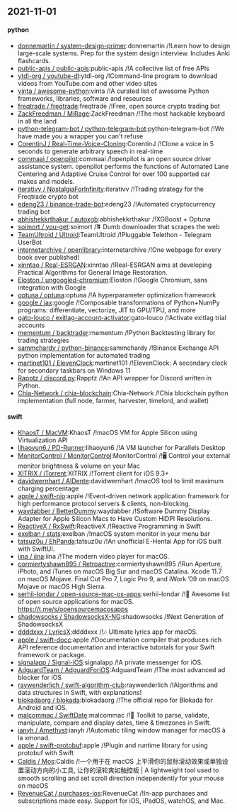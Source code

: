 ## 2021-11-01

#### python
* [donnemartin / system-design-primer](https://github.com/donnemartin/system-design-primer):donnemartin /!Learn how to design large-scale systems. Prep for the system design interview. Includes Anki flashcards.
* [public-apis / public-apis](https://github.com/public-apis/public-apis):public-apis /!A collective list of free APIs
* [ytdl-org / youtube-dl](https://github.com/ytdl-org/youtube-dl):ytdl-org /!Command-line program to download videos from YouTube.com and other video sites
* [vinta / awesome-python](https://github.com/vinta/awesome-python):vinta /!A curated list of awesome Python frameworks, libraries, software and resources
* [freqtrade / freqtrade](https://github.com/freqtrade/freqtrade):freqtrade /!Free, open source crypto trading bot
* [ZackFreedman / MiRage](https://github.com/ZackFreedman/MiRage):ZackFreedman /!The most hackable keyboard in all the land
* [python-telegram-bot / python-telegram-bot](https://github.com/python-telegram-bot/python-telegram-bot):python-telegram-bot /!We have made you a wrapper you can't refuse
* [CorentinJ / Real-Time-Voice-Cloning](https://github.com/CorentinJ/Real-Time-Voice-Cloning):CorentinJ /!Clone a voice in 5 seconds to generate arbitrary speech in real-time
* [commaai / openpilot](https://github.com/commaai/openpilot):commaai /!openpilot is an open source driver assistance system. openpilot performs the functions of Automated Lane Centering and Adaptive Cruise Control for over 100 supported car makes and models.
* [iterativv / NostalgiaForInfinity](https://github.com/iterativv/NostalgiaForInfinity):iterativv /!Trading strategy for the Freqtrade crypto bot
* [edeng23 / binance-trade-bot](https://github.com/edeng23/binance-trade-bot):edeng23 /!Automated cryptocurrency trading bot
* [abhishekkrthakur / autoxgb](https://github.com/abhishekkrthakur/autoxgb):abhishekkrthakur /!XGBoost + Optuna
* [soimort / you-get](https://github.com/soimort/you-get):soimort /!⏬ Dumb downloader that scrapes the web
* [TeamUltroid / Ultroid](https://github.com/TeamUltroid/Ultroid):TeamUltroid /!Pluggable Telethon - Telegram UserBot
* [internetarchive / openlibrary](https://github.com/internetarchive/openlibrary):internetarchive /!One webpage for every book ever published!
* [xinntao / Real-ESRGAN](https://github.com/xinntao/Real-ESRGAN):xinntao /!Real-ESRGAN aims at developing Practical Algorithms for General Image Restoration.
* [Eloston / ungoogled-chromium](https://github.com/Eloston/ungoogled-chromium):Eloston /!Google Chromium, sans integration with Google
* [optuna / optuna](https://github.com/optuna/optuna):optuna /!A hyperparameter optimization framework
* [google / jax](https://github.com/google/jax):google /!Composable transformations of Python+NumPy programs: differentiate, vectorize, JIT to GPU/TPU, and more
* [gato-louco / exitlag-account-activator](https://github.com/gato-louco/exitlag-account-activator):gato-louco /!Activate exitlag trial accounts
* [mementum / backtrader](https://github.com/mementum/backtrader):mementum /!Python Backtesting library for trading strategies
* [sammchardy / python-binance](https://github.com/sammchardy/python-binance):sammchardy /!Binance Exchange API python implementation for automated trading
* [martinet101 / ElevenClock](https://github.com/martinet101/ElevenClock):martinet101 /!ElevenClock: A secondary clock for secondary taskbars on Windows 11
* [Rapptz / discord.py](https://github.com/Rapptz/discord.py):Rapptz /!An API wrapper for Discord written in Python.
* [Chia-Network / chia-blockchain](https://github.com/Chia-Network/chia-blockchain):Chia-Network /!Chia blockchain python implementation (full node, farmer, harvester, timelord, and wallet)

#### swift
* [KhaosT / MacVM](https://github.com/KhaosT/MacVM):KhaosT /!macOS VM for Apple Silicon using Virtualization API
* [lihaoyun6 / PD-Runner](https://github.com/lihaoyun6/PD-Runner):lihaoyun6 /!A VM launcher for Parallels Desktop
* [MonitorControl / MonitorControl](https://github.com/MonitorControl/MonitorControl):MonitorControl /!🖥 Control your external monitor brightness & volume on your Mac
* [XITRIX / iTorrent](https://github.com/XITRIX/iTorrent):XITRIX /!Torrent client for iOS 9.3+
* [davidwernhart / AlDente](https://github.com/davidwernhart/AlDente):davidwernhart /!macOS tool to limit maximum charging percentage
* [apple / swift-nio](https://github.com/apple/swift-nio):apple /!Event-driven network application framework for high performance protocol servers & clients, non-blocking.
* [waydabber / BetterDummy](https://github.com/waydabber/BetterDummy):waydabber /!Software Dummy Display Adapter for Apple Silicon Macs to Have Custom HiDPI Resolutions.
* [ReactiveX / RxSwift](https://github.com/ReactiveX/RxSwift):ReactiveX /!Reactive Programming in Swift
* [exelban / stats](https://github.com/exelban/stats):exelban /!macOS system monitor in your menu bar
* [tatsuz0u / EhPanda](https://github.com/tatsuz0u/EhPanda):tatsuz0u /!An unofficial E-Hentai App for iOS built with SwiftUI.
* [iina / iina](https://github.com/iina/iina):iina /!The modern video player for macOS.
* [cormiertyshawn895 / Retroactive](https://github.com/cormiertyshawn895/Retroactive):cormiertyshawn895 /!Run Aperture, iPhoto, and iTunes on macOS Big Sur and macOS Catalina. Xcode 11.7 on macOS Mojave. Final Cut Pro 7, Logic Pro 9, and iWork ’09 on macOS Mojave or macOS High Sierra.
* [serhii-londar / open-source-mac-os-apps](https://github.com/serhii-londar/open-source-mac-os-apps):serhii-londar /!🚀 Awesome list of open source applications for macOS. https://t.me/s/opensourcemacosapps
* [shadowsocks / ShadowsocksX-NG](https://github.com/shadowsocks/ShadowsocksX-NG):shadowsocks /!Next Generation of ShadowsocksX
* [ddddxxx / LyricsX](https://github.com/ddddxxx/LyricsX):ddddxxx /!🎶 Ultimate lyrics app for macOS.
* [apple / swift-docc](https://github.com/apple/swift-docc):apple /!Documentation compiler that produces rich API reference documentation and interactive tutorials for your Swift framework or package.
* [signalapp / Signal-iOS](https://github.com/signalapp/Signal-iOS):signalapp /!A private messenger for iOS.
* [AdguardTeam / AdguardForiOS](https://github.com/AdguardTeam/AdguardForiOS):AdguardTeam /!The most advanced ad blocker for iOS
* [raywenderlich / swift-algorithm-club](https://github.com/raywenderlich/swift-algorithm-club):raywenderlich /!Algorithms and data structures in Swift, with explanations!
* [blokadaorg / blokada](https://github.com/blokadaorg/blokada):blokadaorg /!The official repo for Blokada for Android and iOS.
* [malcommac / SwiftDate](https://github.com/malcommac/SwiftDate):malcommac /!🐔 Toolkit to parse, validate, manipulate, compare and display dates, time & timezones in Swift.
* [ianyh / Amethyst](https://github.com/ianyh/Amethyst):ianyh /!Automatic tiling window manager for macOS à la xmonad.
* [apple / swift-protobuf](https://github.com/apple/swift-protobuf):apple /!Plugin and runtime library for using protobuf with Swift
* [Caldis / Mos](https://github.com/Caldis/Mos):Caldis /!一个用于在 macOS 上平滑你的鼠标滚动效果或单独设置滚动方向的小工具, 让你的滚轮爽如触控板 | A lightweight tool used to smooth scrolling and set scroll direction independently for your mouse on macOS
* [RevenueCat / purchases-ios](https://github.com/RevenueCat/purchases-ios):RevenueCat /!In-app purchases and subscriptions made easy. Support for iOS, iPadOS, watchOS, and Mac.
